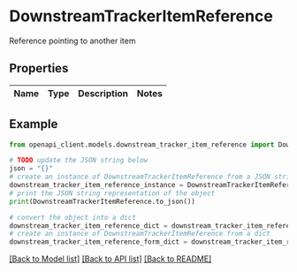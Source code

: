 # DownstreamTrackerItemReference

Reference pointing to another item

## Properties

Name | Type | Description | Notes
------------ | ------------- | ------------- | -------------

## Example

```python
from openapi_client.models.downstream_tracker_item_reference import DownstreamTrackerItemReference

# TODO update the JSON string below
json = "{}"
# create an instance of DownstreamTrackerItemReference from a JSON string
downstream_tracker_item_reference_instance = DownstreamTrackerItemReference.from_json(json)
# print the JSON string representation of the object
print(DownstreamTrackerItemReference.to_json())

# convert the object into a dict
downstream_tracker_item_reference_dict = downstream_tracker_item_reference_instance.to_dict()
# create an instance of DownstreamTrackerItemReference from a dict
downstream_tracker_item_reference_form_dict = downstream_tracker_item_reference.from_dict(downstream_tracker_item_reference_dict)
```
[[Back to Model list]](../README.md#documentation-for-models) [[Back to API list]](../README.md#documentation-for-api-endpoints) [[Back to README]](../README.md)


